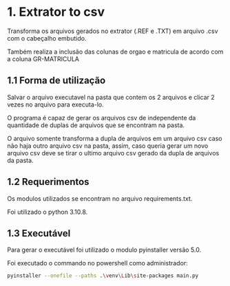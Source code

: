 # 1. Extrator to csv

Transforma os arquivos gerados no extrator (.REF e .TXT) em arquivo .csv com o cabeçalho embutido.

Também realiza a inclusão das colunas de orgao e matricula de acordo com a coluna GR-MATRICULA

## 1.1 Forma de utilização

Salvar o arquivo executavel na pasta que contem os 2 arquivos e clicar 2 vezes no arquivo para executa-lo.

O programa é capaz de gerar os arquivos csv de independente da quantidade de duplas de arquivos que se encontram na pasta.

O arquivo somente transforma a dupla de arquivos em um arquivo csv caso não haja outro arquivo csv na pasta, assim, caso queria gerar um novo arquivo csv deve se tirar o ultimo arquivo csv gerado da dupla de arquivos da pasta.

## 1.2 Requerimentos 

Os modulos utilizados se encontram no arquivo requirements.txt.

Foi utilizado o python 3.10.8.

## 1.3 Executável

Para gerar o executável foi utilizado o modulo pyinstaller versão 5.0.

Foi executado o commando no powershell como administrador:

``` Bash
pyinstaller --onefile --paths .\venv\Lib\site-packages main.py
```